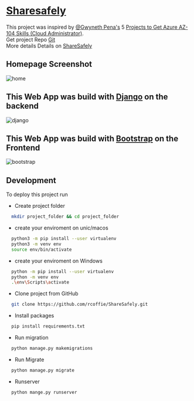 
# [Sharesafely](https://sharesafelycld.azurewebsites.net/)

This project was inspired by [@Gwyneth Pena's](https://twitter.com/madebygps)  5 [Projects to Get Azure AZ-104 Skills (Cloud Administrator)](https://www.youtube.com/watch?v=Qd0YI9ZMHHs&t=9s).    
Get project Repo [Git](https://github.com/rcoffie/cloud-projects/blob/main/az-104/readme.md)  
More details Details on [ShareSafely](https://github.com/rcoffie/cloud-projects/blob/main/az-104/sharesafely.md)  

## Homepage Screenshot


![home](https://github.com/rcoffie/ShareSafely/assets/34107104/23cc088e-3f00-4184-9cf7-03c2e25b7efa)


## This Web App was build with [Django](https://www.djangoproject.com/) on the backend 


![django](https://github.com/rcoffie/ShareSafely/assets/34107104/3be3d05a-b211-49f9-9898-4e7b9bff3735)


## This Web App was build with [Bootstrap](https://getbootstrap.com/) on the Frontend


![bootstrap](https://github.com/rcoffie/ShareSafely/assets/34107104/46bcbd31-222c-45f4-a1f8-862574997859)


## Development

To deploy this project run

* Create project folder 
```bash
  mkdir project_folder && cd project_folder 
```


* create your enviroment on unic/macos

```bash
  python3 -m pip install --user virtualenv
  python3 -m venv env
  source env/bin/activate
```

* create your enviroment on Windows

```bash
  python -m pip install --user virtualenv
  python -m venv env
  .\env\Scripts\activate
```

* Clone project from GitHub 

```bash
  git clone https://github.com/rcoffie/ShareSafely.git
```
* Install packages  

```bash
  pip install requirements.txt 
```


* Run migration

```bash
  python manage.py makemigrations 
```

* Run Migrate

```bash
  python manage.py migrate  
```

* Runserver

```bash
  python mange.py runserver 
```
